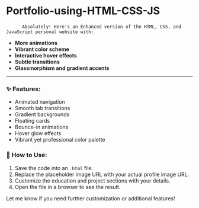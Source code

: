 # Portfolio-using-HTML-CSS-JS


          Absolutely! Here's an Enhanced version of the HTML, CSS, and JavaScript personal website with:

- **More animations**
- **Vibrant color scheme**
- **Interactive hover effects**
- **Subtle transitions**
- **Glassmorphism and gradient accents**

---

### ✨ Features:
- Animated navigation
- Smooth tab transitions
- Gradient backgrounds
- Floating cards
- Bounce-in animations
- Hover glow effects
- Vibrant yet professional color palette

### 🚀 How to Use:
1. Save the code into an `.html` file.
2. Replace the placeholder image URL with your actual profile image URL.
3. Customize the education and project sections with your details.
4. Open the file in a browser to see the result.

Let me know if you need further customization or additional features!
        